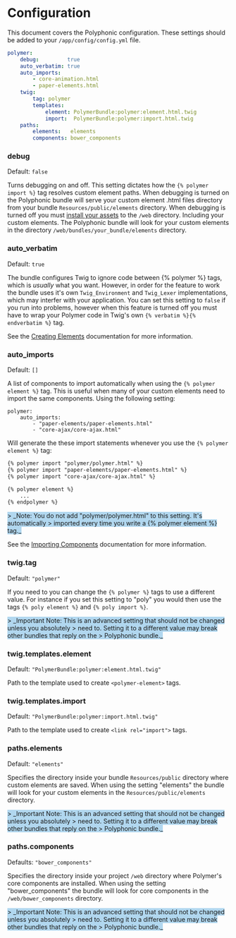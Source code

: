 # Configuration
This document covers the Polyphonic configuration. These settings should be added to your
`/app/config/config.yml` file.

```yml
polymer:
    debug:         true
    auto_verbatim: true
    auto_imports:
        - core-animation.html
        - paper-elements.html
    twig:
        tag: polymer
        templates:
            element: PolymerBundle:polymer:element.html.twig
            import:  PolymerBundle:polymer:import.html.twig
    paths:
        elements:   elements
        components: bower_components
```

### debug
Default: `false`

Turns debugging on and off. This setting dictates how the `{% polymer import %}` tag resolves
custom element paths. When debugging is turned on the Polyphonic bundle will serve your
custom element .html files directory from your bundle `Resources/public/elements` directory. When
debugging is turned off you must
[install your assets](http://symfony.com/blog/new-in-symfony-2-6-smarter-assets-install-command)
to the `/web` directory. Including your custom elements. The Polyphonic bundle will look
for your custom elements in the directory `/web/bundles/your_bundle/elements` directory.


### auto_verbatim
Default: `true`

The bundle configures Twig to ignore code between {% polymer %} tags, which is *usually* what you want.
However, in order for the feature to work the bundle uses it's own `Twig_Environment` and `Twig_Lexer`
implementations, which may interfer with your application. You can set this setting to `false` if you
run into problems, however when this feature is turned off you must have to wrap your Polymer code in
Twig's own `{% verbatim %}{% endverbatim %}` tag.

See the [Creating Elements](custom.md) documentation for more information.

### auto_imports
Default: `[]`

A list of components to import automatically when using the `{% polymer element %}` tag.
This is useful when many of your custom elements need to import the same components. Using
the following setting:

```
polymer:
	auto_imports:
		- "paper-elements/paper-elements.html"
		- "core-ajax/core-ajax.html"
```

Will generate the these import statements whenever you use the `{% polymer element %}` tag:

```html
{% polymer import "polymer/polymer.html" %}
{% polymer import "paper-elements/paper-elements.html" %}
{% polymer import "core-ajax/core-ajax.html" %}

{% polymer element %}
	...
{% endpolymer %}
```

<span style="background-color:#b1d7ef">
> _Note: You do not add "polymer/polymer.html" to this setting. It's automatically
> imported every time you write a {% polymer element %} tag._
</span>

See the [Importing Components](importing.md) documentation for more information.

### twig.tag
Default: `"polymer"`

If you need to you can change the `{% polymer %}` tags to use a different value. For instance
if you set this setting to "poly" you would then use the tags `{% poly element %}` and
`{% poly import %}`.

<span style="background-color:#b1d7ef">
> _Important Note: This is an advanced setting that should not be changed unless you absolutely
> need to. Setting it to a different value may break other bundles that reply on the
> Polyphonic bundle._
</span>

### twig.templates.element
Default: `"PolymerBundle:polymer:element.html.twig"`

Path to the template used to create `<polymer-element>` tags.

### twig.templates.import
Default: `"PolymerBundle:polymer:import.html.twig"`

Path to the template used to create `<link rel="import">` tags.

### paths.elements
Default: `"elements"`

Specifies the directory inside your bundle `Resources/public` directory where custom
elements are saved. When using the setting "elements" the bundle will look for your
custom elements in the `Resources/public/elements` directory.

<span style="background-color:#b1d7ef">
> _Important Note: This is an advanced setting that should not be changed unless you absolutely
> need to. Setting it to a different value may break other bundles that reply on the
> Polyphonic bundle._
</span>

### paths.components
Defaults: `"bower_components"`

Specifies the directory inside your project `/web` directory where Polymer's core components
are installed.  When using the setting "bower_components" the bundle will look for
core components in the `/web/bower_components` directory.

<span style="background-color:#b1d7ef">
> _Important Note: This is an advanced setting that should not be changed unless you absolutely
> need to. Setting it to a different value may break other bundles that reply on the
> Polyphonic bundle._
</span>

